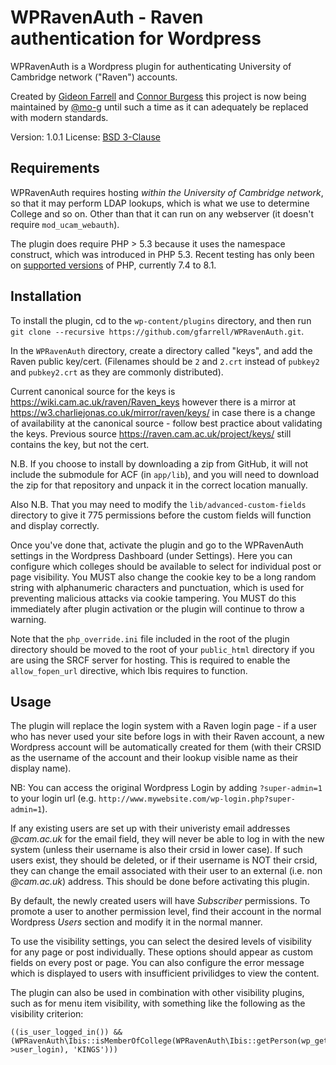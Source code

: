 WPRavenAuth - Raven authentication for Wordpress
================================================

WPRavenAuth is a Wordpress plugin for authenticating University of Cambridge network ("Raven") accounts. 

Created by [Gideon Farrell](https://github.com/gfarrell/) and [Connor Burgess](https://github.com/Burgch) this project is now being maintained by [@mo-g](https://github.com/mo-g) until such a time as it can adequately be replaced with modern standards.

Version: 1.0.1
License: [BSD 3-Clause](http://opensource.org/licenses/BSD-3-Clause)

Requirements
------------

WPRavenAuth requires hosting *within the University of Cambridge network*, so that it may perform LDAP lookups, which is what we use to determine College and so on. Other than that it can run on any webserver (it doesn't require `mod_ucam_webauth`).

The plugin does require PHP > 5.3 because it uses the namespace construct, which was introduced in PHP 5.3. Recent testing has only been on [supported versions](https://www.php.net/supported-versions.php) of PHP, currently 7.4 to 8.1.

Installation
------------

To install the plugin, cd to the `wp-content/plugins` directory, and then run `git clone --recursive https://github.com/gfarrell/WPRavenAuth.git`.

In the `WPRavenAuth` directory, create a directory called "keys", and add the Raven public key/cert. (Filenames should be `2` and `2.crt` instead of `pubkey2` and `pubkey2.crt` as they are commonly distributed).

Current canonical source for the keys is https://wiki.cam.ac.uk/raven/Raven_keys however there is a mirror at https://w3.charliejonas.co.uk/mirror/raven/keys/ in case there is a change of availability at the canonical source - follow best practice about validating the keys. Previous source https://raven.cam.ac.uk/project/keys/ still contains the key, but not the cert.

N.B. If you choose to install by downloading a zip from GitHub, it will not include the submodule for ACF (in `app/lib`), and you will need to download the zip for that repository and unpack it in the correct location manually.

Also N.B. That you may need to modify the `lib/advanced-custom-fields` directory to give it 775 permissions before the custom fields will function and display correctly.

Once you've done that, activate the plugin and go to the WPRavenAuth settings in the Wordpress Dashboard (under Settings). Here you can configure which colleges should be available to select for individual post or page visibility. You MUST also change the cookie key to be a long random string with alphanumeric characters and punctuation, which is used for preventing malicious attacks via cookie tampering. You MUST do this immediately after plugin activation or the plugin will continue to throw a warning.

Note that the `php_override.ini` file included in the root of the plugin directory should be moved to the root of your `public_html` directory if you are using the SRCF server for hosting. This is required to enable the `allow_fopen_url` directive, which Ibis requires to function.

Usage
-----

The plugin will replace the login system with a Raven login page - if a user who has never used your site before logs in with their Raven account, a new Wordpress account will be automatically created for them (with their CRSID as the username of the account and their lookup visible name as their display name).

NB: You can access the original Wordpress Login by adding `?super-admin=1` to your login url (e.g. `http://www.mywebsite.com/wp-login.php?super-admin=1`).

If any existing users are set up with their univeristy email addresses *@cam.ac.uk* for the email field, they will never be able to log in with the new system (unless their username is also their crsid in lower case). If such users exist, they should be deleted, or if their username is NOT their crsid, they can change the email associated with their user to an external (i.e. non *@cam.ac.uk*) address. This should be done before activating this plugin.

By default, the newly created users will have *Subscriber* permissions. To promote a user to another permission level, find their account in the normal Wordpress *Users* section and modify it in the normal manner.

To use the visibility settings, you can select the desired levels of visibility for any page or post individually. These options should appear as custom fields on every post or page. You can also configure the error message which is displayed to users with insufficient privilidges to view the content.

The plugin can also be used in combination with other visibility plugins, such as for menu item visibility, with something like the following as the visibility criterion:

    ((is_user_logged_in()) && (WPRavenAuth\Ibis::isMemberOfCollege(WPRavenAuth\Ibis::getPerson(wp_get_current_user()->user_login), 'KINGS')))
